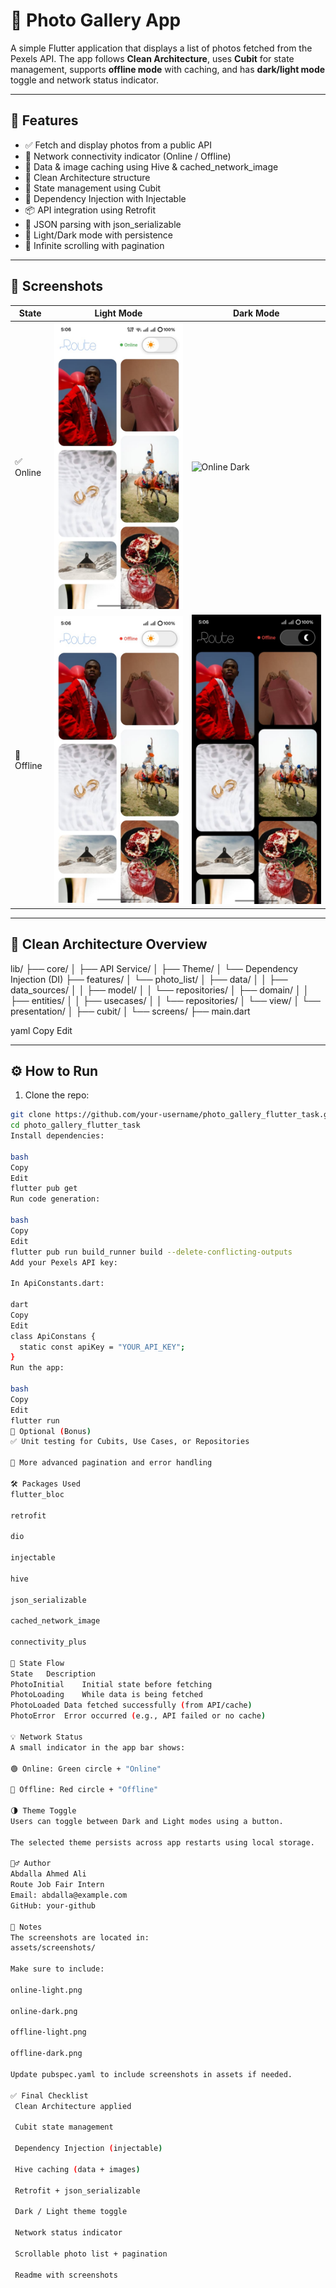 # 📸 Photo Gallery App

A simple Flutter application that displays a list of photos fetched from the Pexels API. The app follows **Clean Architecture**, uses **Cubit** for state management, supports **offline mode** with caching, and has **dark/light mode** toggle and network status indicator.

---

## 🚀 Features

- ✅ Fetch and display photos from a public API
- 📶 Network connectivity indicator (Online / Offline)
- 💾 Data & image caching using Hive & cached_network_image
- 🧱 Clean Architecture structure
- 🧠 State management using Cubit
- 🔧 Dependency Injection with Injectable
- 📦 API integration using Retrofit
- 📁 JSON parsing with json_serializable
- 🌙 Light/Dark mode with persistence
- 🔄 Infinite scrolling with pagination

---

## 📱 Screenshots

| State | Light Mode | Dark Mode |
|-------|------------|-----------|
| ✅ Online | ![Online Light](assets/screenshots/online-light.jpg) | ![Online Dark](assets/screenshots/online-dark.png) |
| 🚫 Offline | ![Offline Light](assets/screenshots/offline-light.jpg) | ![Offline Dark](assets/screenshots/offline-dark.jpg) |

---

## 🧱 Clean Architecture Overview

lib/
├── core/
│ ├── API Service/
│ ├── Theme/
│ └── Dependency Injection (DI)
├── features/
│ └── photo_list/
│ ├── data/
│ │ ├── data_sources/
│ │ ├── model/
│ │ └── repositories/
│ ├── domain/
│ │ ├── entities/
│ │ ├── usecases/
│ │ └── repositories/
│ └── view/
│ └── presentation/
│ ├── cubit/
│ └── screens/
├── main.dart

yaml
Copy
Edit

---

## ⚙️ How to Run

1. Clone the repo:

```bash
git clone https://github.com/your-username/photo_gallery_flutter_task.git
cd photo_gallery_flutter_task
Install dependencies:

bash
Copy
Edit
flutter pub get
Run code generation:

bash
Copy
Edit
flutter pub run build_runner build --delete-conflicting-outputs
Add your Pexels API key:

In ApiConstants.dart:

dart
Copy
Edit
class ApiConstans {
  static const apiKey = "YOUR_API_KEY";
}
Run the app:

bash
Copy
Edit
flutter run
🧪 Optional (Bonus)
✅ Unit testing for Cubits, Use Cases, or Repositories

🔄 More advanced pagination and error handling

🛠️ Packages Used
flutter_bloc

retrofit

dio

injectable

hive

json_serializable

cached_network_image

connectivity_plus

🧠 State Flow
State	Description
PhotoInitial	Initial state before fetching
PhotoLoading	While data is being fetched
PhotoLoaded	Data fetched successfully (from API/cache)
PhotoError	Error occurred (e.g., API failed or no cache)

💡 Network Status
A small indicator in the app bar shows:

🟢 Online: Green circle + "Online"

🔴 Offline: Red circle + "Offline"

🌗 Theme Toggle
Users can toggle between Dark and Light modes using a button.

The selected theme persists across app restarts using local storage.

🙋‍♂️ Author
Abdalla Ahmed Ali
Route Job Fair Intern
Email: abdalla@example.com
GitHub: your-github

📂 Notes
The screenshots are located in:
assets/screenshots/

Make sure to include:

online-light.png

online-dark.png

offline-light.png

offline-dark.png

Update pubspec.yaml to include screenshots in assets if needed.

✅ Final Checklist
 Clean Architecture applied

 Cubit state management

 Dependency Injection (injectable)

 Hive caching (data + images)

 Retrofit + json_serializable

 Dark / Light theme toggle

 Network status indicator

 Scrollable photo list + pagination

 Readme with screenshots

